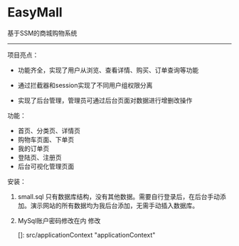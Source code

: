 # EasyMall
基于SSM的商城购物系统

------

项目亮点：

- 功能齐全，实现了用户从浏览、查看详情、购买、订单查询等功能
- 通过拦截器和session实现了不同用户组权限分离

- 实现了后台管理，管理员可通过后台页面对数据进行增删改操作

功能：

- 首页、分类页、详情页
-  购物车页面、下单页
-  我的订单页
-  登陆页、注册页
- 后台可视化管理页面

安装：

1. small.sql 只有数据库结构，没有其他数据。需要自行登录后，在后台手动添加。演示网站的所有数据均为我后台添加，无需手动插入数据库。

2. MySql账户密码修改在内 修改

   []: src/applicationContext	"applicationContext"

   

